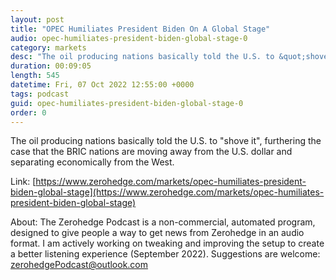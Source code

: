 ```yaml
---
layout: post
title: "OPEC Humiliates President Biden On A Global Stage"
audio: opec-humiliates-president-biden-global-stage-0
category: markets
desc: "The oil producing nations basically told the U.S. to &quot;shove it&quot;, furthering the case that the BRIC nations are moving away from the U.S. dollar and separating economically from the West."
duration: 00:09:05
length: 545
datetime: Fri, 07 Oct 2022 12:55:00 +0000
tags: podcast
guid: opec-humiliates-president-biden-global-stage-0
order: 0
---
```

The oil producing nations basically told the U.S. to &quot;shove it&quot;, furthering the case that the BRIC nations are moving away from the U.S. dollar and separating economically from the West.

Link: [https://www.zerohedge.com/markets/opec-humiliates-president-biden-global-stage](https://www.zerohedge.com/markets/opec-humiliates-president-biden-global-stage)

About: The Zerohedge Podcast is a non-commercial, automated program, designed to give people a way to get news from Zerohedge in an audio format.  I am actively working on tweaking and improving the setup to create a better listening experience (September 2022).  Suggestions are welcome: [zerohedgePodcast@outlook.com](mailto:zerohedgePodcast@outlook.com)